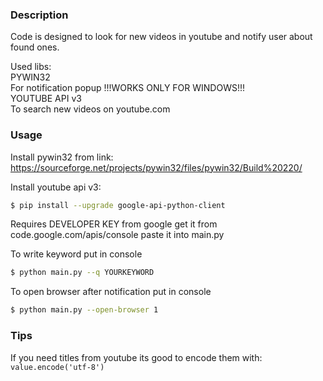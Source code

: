 
### Description
Code is designed to look for new videos in youtube and notify user about found ones.
 
Used libs:                                                                        
 PYWIN32                                                                           
   For notification popup    !!!WORKS ONLY FOR WINDOWS!!!                                                                                                                                     
 YOUTUBE API v3                                                                    
   To search new videos on youtube.com  

### Usage 
Install pywin32 from link:
https://sourceforge.net/projects/pywin32/files/pywin32/Build%20220/                                            
                                   
Install youtube api v3:
```sh
$ pip install --upgrade google-api-python-client
```

Requires DEVELOPER KEY from google
get it from code.google.com/apis/console
paste it into main.py
                                                                                                                                                                     
To write keyword put in console 
```sh
$ python main.py --q YOURKEYWORD
```

To open browser after notification put in console
```sh
$ python main.py --open-browser 1
```

### Tips
If you need titles from youtube its good to encode them with:
`value.encode('utf-8')`